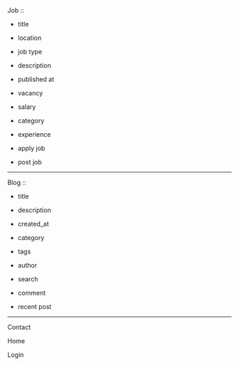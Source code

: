 Job :: 
  - title 
  - location
  - job type
  - description
  - published at 
  - vacancy
  - salary
  - category
  - experience


  - apply job
  - post job

--------------------------------------------------------
Blog ::
- title
- description 
-  created_at
- category
- tags
- author

- search
- comment
- recent post

-----------------------------------------------------------
Contact 

Home

Login